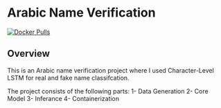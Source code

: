 # Arabic Name Verification

<a href="https://hub.docker.com/r/mohamedgamin/digified"><img src="https://img.shields.io/docker/pulls/ultralytics/yolov5?logo=docker" alt="Docker Pulls"></a>

## Overview
This is an Arabic name verification project where I used Character-Level LSTM for real and fake name classifcation. 

The project consists of the following parts:
1- Data Generation
2- Core Model
3- Inferance
4- Containerization
